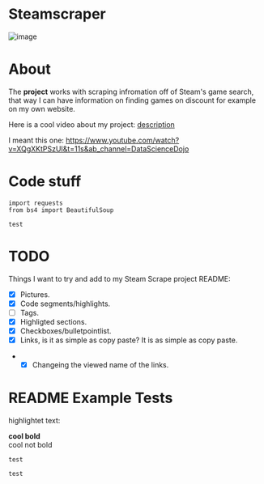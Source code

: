 # Steamscraper

![image](https://github.com/Wilisimple4u/SteamScrape/assets/112163287/5c06ab44-ddbf-44b8-94c6-5c757baada0f)

#

# About

The **project** works with scraping infromation off of Steam's game search, that way I can have information on finding games on discount for example on my own website.  

Here is a cool video about my project: [description](https://www.youtube.com/watch?v=dQw4w9WgXcQ&ab_channel=RickAstley)

I meant this one: https://www.youtube.com/watch?v=XQgXKtPSzUI&t=11s&ab_channel=DataScienceDojo

#

# Code stuff
```
import requests
from bs4 import BeautifulSoup
```

~~~
test
~~~

#

# TODO

Things I want to try and add to my Steam Scrape project README:
- [x] Pictures.
- [x] Code segments/highlights.
- [ ] Tags.
- [x] Highligted sections.
- [x] Checkboxes/bulletpointlist.
- [x] Links, is it as simple as copy paste? It is as simple as copy paste.
- - [x] Changeing the viewed name of the links.

#

# README Example Tests

highlightet text:

**cool bold**  
cool not bold  

`test`

``test``
